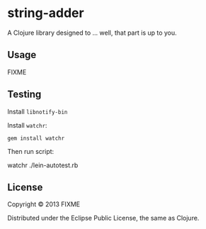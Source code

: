 # string-adder

A Clojure library designed to ... well, that part is up to you.

## Usage

FIXME

## Testing

Install `libnotify-bin`

Install `watchr`:
```
gem install watchr
```

Then run script:

  watchr ./lein-autotest.rb

## License

Copyright © 2013 FIXME

Distributed under the Eclipse Public License, the same as Clojure.
